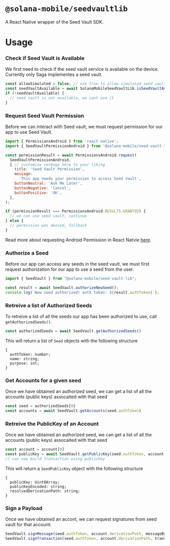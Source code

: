 # `@solana-mobile/seedvaultlib`

A React Native wrapper of the Seed Vault SDK.

# Usage

### Check if Seed Vault is Available
We first need to check if the seed vault service is available on the device. Currently only Saga implementes a seed vault. 
```javascript
const allowSimulated = false; // use true to allow simulated seed vault (for dev/testing)
const seedVaultAvailable = await SolanaMobileSeedVaultLib.isSeedVaultAvailable(allowSimulated);
if (!seedVaultAvailable) {
  // seed vault is not available, we cant use it
}
```

### Request Seed Vault Permission
Before we can interact with Seed vault, we must request permission for our app to use Seed Vault. 
```javascript
import { PermissionsAndroid } from 'react-native';
import { SeedVaultPermissionAndroid } from '@solana-mobile/seed-vault-lib';

const permissionResult = await PermissionsAndroid.request(
  SeedVaultPermissionAndroid,
  { // customize verbage here to your liking 
    title: 'Seed Vault Permission',
    message: 
      'This app needs your permission to access Seed Vault',
    buttonNeutral: 'Ask Me Later',
    buttonNegative: 'Cancel',
    buttonPositive: 'OK',
  },
);

if (permissionResult === PermissionsAndroid.RESULTS.GRANTED) {
  // we can use seed vault, continue
} else {
  // permission was denied, fallback
}
```

Read more about requesting Android Permission in React Natvie [here](https://reactnative.dev/docs/permissionsandroid).

### Authorize a Seed
Before our app can access any seeds in the seed vault, we must first request authorization for our app to use a seed from the user.
```javascript
import { SeedVault } from "@solana-mobile/seed-vault-lib";

const result = await SeedVault.authorizeNewSeed();
console.log(`New seed authorized! auth token: ${result.authToken}`);
```

### Retreive a list of Authorized Seeds
To retreive a list of all the seeds our app has been authorized to use, call `getAuthorizedSeeds()`.
```javascript
const authorizedSeeds = await SeedVault.getAuthorizedSeeds()
```

This will return a list of `Seed` objects with the following structure 
```
{
  authToken: number;
  name: string;
  purpose: int;
} 
```

### Get Accounts for a given seed
Once we have obtained an authorized seed, we can get a list of all the accounts (public keys) assocaited with that seed
```javascript
const seed = authorizedSeeds[0]
const accounts = await SeedVault.getAccounts(seed.authToken)
```

### Retreive the PublicKey of an Account
Once we have obtained an authorized seed, we can get a list of all the accounts (public keys) assocaited with that seed
```javascript
const account = account[0]
const publicKey = await SeedVault.getPublicKey(seed.authToken, account.derivationPath);
// can now build transaction using publickey 
```

This will return a `SeedPublicKey` object with the following structure 
```
{
  publicKey: Uint8Array;
  publicKeyEncoded: string;
  resolvedDerivationPath: string;
}
```

### Sign a Payload
Once we have obtained an accont, we can request signatures from seed vault for that account: 
```javascript
SeedVault.signMessage(seed.authToken, account.derivationPath, messageBytes);
SeedVault.signTransaction(seed.authToken, account.derivationPath, transactionByteArray);
```
